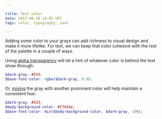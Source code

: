 ```yaml
---

title: Text color
date: 2017-08-28 14:01 UTC
tags: color, typography, sass

---
```


Adding some color to your grays can add richness to visual design and make it
more lifelike. For text, we can keep that color cohesive with the rest of the
palette in a couple of ways.

Using [alpha transparency][rgba] will let a hint of whatever color is behind the
text show through:

```scss
$dark-gray: #333;
$base-font-color: rgba($dark-gray, 0.9);
```

Or, [mixing][mix] the gray with another prominent color will help maintain a
consistent hue:

```scss
$dark-gray: #333;
$body-background-color: #f7d1be;
$base-font-color: mix($body-background-color, $dark-gray, 10%);
```

[rgba]: https://developer.mozilla.org/en-US/docs/Web/CSS/color#rgba()
[mix]: http://sass-lang.com/documentation/Sass/Script/Functions.html#mix-instance_method
